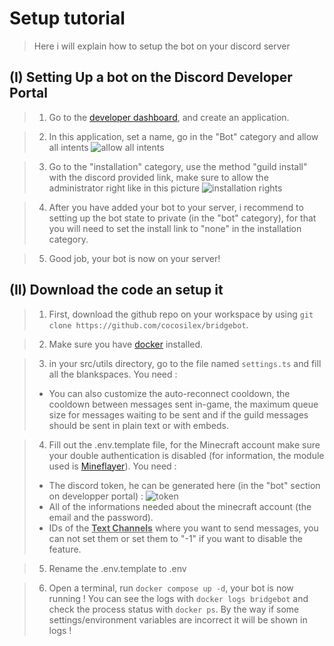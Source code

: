 # Setup tutorial

> Here i will explain how to setup the bot on your discord server

## (I) Setting Up a bot on the Discord Developer Portal

> 1. Go to the [developer dashboard](https://discord.com/developers/applications), and create an application.

> 2. In this application, set a name, go in the "Bot" category and allow all intents ![allow all intents](./images/GatewayIntents.jpg)

> 3. Go to the "installation" category, use the method "guild install" with the discord provided link, make sure to allow the administrator right like in this picture ![installation rights](./images/InstallationRights.jpg)

> 4. After you have added your bot to your server, i recommend to setting up the bot state to private (in the "bot" category), for that you will need to set the install link to "none" in the installation category.

> 5. Good job, your bot is now on your server!

## (II) Download the code an setup it

> 1. First, download the github repo on your workspace by using `git clone https://github.com/cocosilex/bridgebot`.

> 2. Make sure you have [docker](https://www.docker.com/) installed.

> 3. in your src/utils directory, go to the file named `settings.ts` and fill all the blankspaces. You need :
>
> - You can also customize the auto-reconnect cooldown, the cooldown between messages sent in-game, the maximum queue size for messages waiting to be sent and if the guild messages should be sent in plain text or with embeds.

> 4. Fill out the .env.template file, for the Minecraft account make sure your double authentication is disabled (for information, the module used is [Mineflayer](https://github.com/PrismarineJS/mineflayer)). You need :
>
> - The discord token, he can be generated here (in the "bot" section on developper portal) : ![token](./images/Token.png)
> - All of the informations needed about the minecraft account (the email and the password).
> - IDs of the **<ins>Text Channels</ins>** where you want to send messages, you can not set them or set them to "-1" if you want to disable the feature.

> 5. Rename the .env.template to .env

> 6. Open a terminal, run `docker compose up -d`, your bot is now running ! You can see the logs with `docker logs bridgebot` and check the process status with `docker ps`. By the way if some settings/environment variables are incorrect it will be shown in logs !
